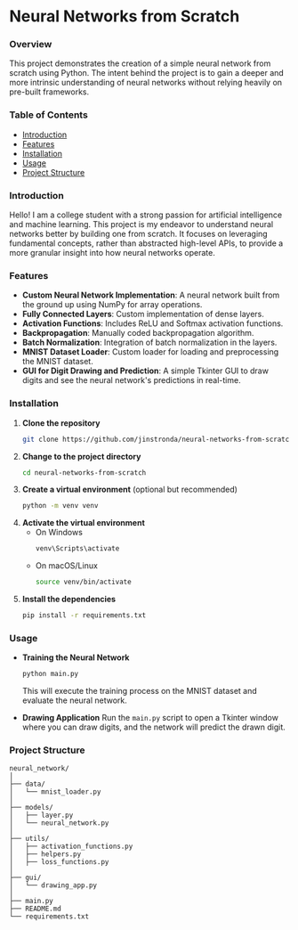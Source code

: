 # Neural Networks from Scratch

### Overview
This project demonstrates the creation of a simple neural network from scratch using Python. The intent behind the project is to gain a deeper and more intrinsic understanding of neural networks without relying heavily on pre-built frameworks. 

### Table of Contents
- [Introduction](#introduction)
- [Features](#features)
- [Installation](#installation)
- [Usage](#usage)
- [Project Structure](#project-structure)


### Introduction
Hello! I am a college student with a strong passion for artificial intelligence and machine learning. This project is my endeavor to understand neural networks better by building one from scratch. It focuses on leveraging fundamental concepts, rather than abstracted high-level APIs, to provide a more granular insight into how neural networks operate.

### Features
- **Custom Neural Network Implementation**: A neural network built from the ground up using NumPy for array operations.
- **Fully Connected Layers**: Custom implementation of dense layers.
- **Activation Functions**: Includes ReLU and Softmax activation functions.
- **Backpropagation**: Manually coded backpropagation algorithm.
- **Batch Normalization**: Integration of batch normalization in the layers.
- **MNIST Dataset Loader**: Custom loader for loading and preprocessing the MNIST dataset.
- **GUI for Digit Drawing and Prediction**: A simple Tkinter GUI to draw digits and see the neural network's predictions in real-time.

### Installation
1. **Clone the repository**
    ```sh
    git clone https://github.com/jinstronda/neural-networks-from-scratch.git
    ```
2. **Change to the project directory**
    ```sh
    cd neural-networks-from-scratch
    ```
3. **Create a virtual environment** (optional but recommended)
    ```sh
    python -m venv venv
    ```
4. **Activate the virtual environment**
    - On Windows
        ```sh
        venv\Scripts\activate
        ```
    - On macOS/Linux
        ```sh
        source venv/bin/activate
        ```
5. **Install the dependencies**
    ```sh
    pip install -r requirements.txt
    ```

### Usage
- **Training the Neural Network**
    ```sh
    python main.py
    ```
  This will execute the training process on the MNIST dataset and evaluate the neural network.

- **Drawing Application**
    Run the `main.py` script to open a Tkinter window where you can draw digits, and the network will predict the drawn digit.

### Project Structure
```plaintext
neural_network/
│
├── data/
│   └── mnist_loader.py
│
├── models/
│   ├── layer.py
│   └── neural_network.py
│
├── utils/
│   ├── activation_functions.py
│   ├── helpers.py
│   ├── loss_functions.py
│
├── gui/
│   └── drawing_app.py
│
├── main.py
├── README.md
└── requirements.txt
```
